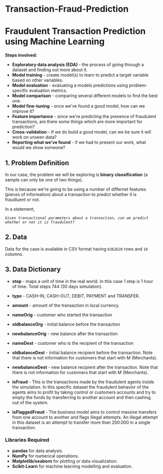# Transaction-Fraud-Prediction
# Fraudulent Transaction Prediction using Machine Learning

**Steps involved:**

* **Exploratory data analysis (EDA)** - the process of going through a dataset and finding out more about it.
* **Model training** - create model(s) to learn to predict a target variable based on other variables.
* **Model evaluation** - evaluating a models predictions using problem-specific evaluation metrics.
* **Model comparison** - comparing several different models to find the best one.
* **Model fine-tuning** - once we've found a good model, how can we improve it?
* **Feature importance** - since we're predicting the presence of fraudulent transactions, are there some things which are more important for prediction?
* **Cross-validation** - if we do build a good model, can we be sure it will work on unseen data?
* **Reporting what we've found** - if we had to present our work, what would we show someone?


## 1. Problem Definition
In our case, the problem we will be exploring is **binary classification** (a sample can only be one of two things).

This is because we're going to be using a number of differnet features (pieces of information) about a transaction to predict whether it is fraudluent or not.

In a statement,

*`Given transactional parameters about a transaction, can we predict whether or not it is fraudulent?`*

## 2. Data
Data for the
case is available in CSV format having `6362620` rows and `10` columns.


## 3. Data Dictionary

* **step** - maps a unit of time in the real world. In this case 1 step is 1 hour of time. Total steps 744 (30 days simulation).

* **type** - CASH-IN, CASH-OUT, DEBIT, PAYMENT and TRANSFER.

* **amount** - amount of the transaction in local currency.

* **nameOrig** - customer who started the transaction

* **oldbalanceOrg** - initial balance before the transaction

* **newbalanceOrig** - new balance after the transaction

* **nameDest** - customer who is the recipient of the transaction

* **oldbalanceDest** - initial balance recipient before the transaction. Note that there is not information for customers that start with M (Merchants).

* **newbalanceDest** - new balance recipient after the transaction. Note that there is not information for customers that start with M (Merchants).

* **isFraud** - This is the transactions made by the fraudulent agents inside the simulation. In this specific dataset the fraudulent behavior of the agents aims to profit by taking control or customers accounts and try to empty the funds by transferring to another account and then cashing out of the system.

* **isFlaggedFraud** - The business model aims to control massive transfers from one account to another and flags illegal attempts. An illegal attempt in this dataset is an attempt to transfer more than 200.000 in a single transaction.

### Libraries Required

* **pandas** for data analysis.
* **NumPy** for numerical operations.
* **Matplotlib/seaborn** for plotting or data visualization.
* **Scikit-Learn** for machine learning modelling and evaluation.
